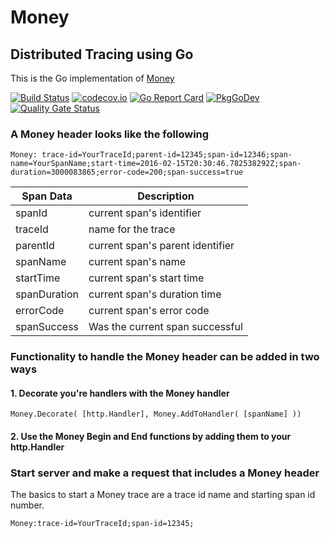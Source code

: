 # Money

## Distributed Tracing using Go
This is the Go implementation of [Money](https://github.com/Comcast/money)

[![Build Status](https://github.com/xmidt-org/golang-money/workflows/CI/badge.svg)](https://github.com/xmidt-org/golang-money/actions)
[![codecov.io](http://codecov.io/github/xmidt-org/golang-money/coverage.svg?branch=main)](http://codecov.io/github/xmidt-org/golang-money?branch=main) 
[![Go Report Card](https://goreportcard.com/badge/github.com/xmidt-org/golang-money)](https://goreportcard.com/report/github.com/xmidt-org/golang-money) 
[![PkgGoDev](https://pkg.go.dev/badge/github.com/xmidt-org/golang-money)](https://pkg.go.dev/github.com/xmidt-org/golang-money)
[![Quality Gate Status](https://sonarcloud.io/api/project_badges/measure?project=xmidt-org_golang-money&metric=alert_status)](https://sonarcloud.io/dashboard?id=xmidt-org_golang-money)


### A Money header looks like the following
```
Money: trace-id=YourTraceId;parent-id=12345;span-id=12346;span-name=YourSpanName;start-time=2016-02-15T20:30:46.782538292Z;span-duration=3000083865;error-code=200;span-success=true
```

|Span Data   |Description                     |
|------------|--------------------------------|
|spanId      |current span's identifier       |
|traceId     |name for the trace              |
|parentId    |current span's parent identifier|
|spanName    |current span's name             |
|startTime   |current span's start time       |
|spanDuration|current span's duration time    |
|errorCode   |current span's error code       |
|spanSuccess |Was the current span successful |

### Functionality to handle the Money header can be added in two ways
#### 1. Decorate you're handlers with the Money handler
```
Money.Decorate( [http.Handler], Money.AddToHandler( [spanName] ))
```

#### 2. Use the Money Begin and End functions by adding them to your http.Handler

### Start server and make a request that includes a Money header

The basics to start a Money trace are a trace id name and starting span id number.
```
Money:trace-id=YourTraceId;span-id=12345;
```
